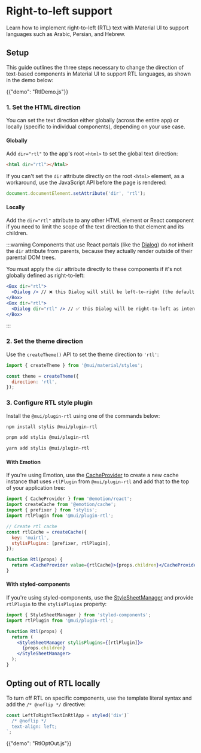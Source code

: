 # Right-to-left support

<p class="description">Learn how to implement right-to-left (RTL) text with Material UI to support languages such as Arabic, Persian, and Hebrew.</p>

## Setup

This guide outlines the three steps necessary to change the direction of text-based components in Material UI to support RTL languages, as shown in the demo below:

{{"demo": "RtlDemo.js"}}

### 1. Set the HTML direction

You can set the text direction either globally (across the entire app) or locally (specific to individual components), depending on your use case.

#### Globally

Add `dir="rtl"` to the app's root `<html>` to set the global text direction:

```html
<html dir="rtl"></html>
```

If you can't set the `dir` attribute directly on the root `<html>` element, as a workaround, use the JavaScript API before the page is rendered:

```js
document.documentElement.setAttribute('dir', 'rtl');
```

#### Locally

Add the `dir="rtl"` attribute to any other HTML element or React component if you need to limit the scope of the text direction to that element and its children.

:::warning
Components that use React portals (like the [Dialog](/material-ui/react-dialog/)) do _not_ inherit the `dir` attribute from parents, because they actually render outside of their parental DOM trees.

You must apply the `dir` attribute directly to these components if it's not globally defined as right-to-left:

```jsx
<Box dir="rtl">
  <Dialog /> // ❌ this Dialog will still be left-to-right (the default)
</Box>
<Box dir="rtl">
  <Dialog dir="rtl" /> // ✅ this Dialog will be right-to-left as intended
</Box>
```

:::

### 2. Set the theme direction

Use the `createTheme()` API to set the theme direction to `'rtl'`:

```js
import { createTheme } from '@mui/material/styles';

const theme = createTheme({
  direction: 'rtl',
});
```

### 3. Configure RTL style plugin

Install the `@mui/plugin-rtl` using one of the commands below:

<codeblock storageKey="package-manager">

```bash npm
npm install stylis @mui/plugin-rtl
```

```bash pnpm
pnpm add stylis @mui/plugin-rtl
```

```bash yarn
yarn add stylis @mui/plugin-rtl
```

</codeblock>

#### With Emotion

If you're using Emotion, use the [CacheProvider](https://emotion.sh/docs/cache-provider) to create a new cache instance that uses `rtlPlugin` from `@mui/plugin-rtl` and add that to the top of your application tree:

```jsx
import { CacheProvider } from '@emotion/react';
import createCache from '@emotion/cache';
import { prefixer } from 'stylis';
import rtlPlugin from '@mui/plugin-rtl';

// Create rtl cache
const rtlCache = createCache({
  key: 'muirtl',
  stylisPlugins: [prefixer, rtlPlugin],
});

function Rtl(props) {
  return <CacheProvider value={rtlCache}>{props.children}</CacheProvider>;
}
```

#### With styled-components

If you're using styled-components, use the [StyleSheetManager](https://styled-components.com/docs/api#stylesheetmanager) and provide `rtlPlugin` to the `stylisPlugins` property:

```jsx
import { StyleSheetManager } from 'styled-components';
import rtlPlugin from '@mui/plugin-rtl';

function Rtl(props) {
  return (
    <StyleSheetManager stylisPlugins={[rtlPlugin]}>
      {props.children}
    </StyleSheetManager>
  );
}
```

## Opting out of RTL locally

To turn off RTL on specific components, use the template literal syntax and add the `/* @noflip */` directive:

```js
const LeftToRightTextInRtlApp = styled('div')`
  /* @noflip */
  text-align: left;
`;
```

{{"demo": "RtlOptOut.js"}}
